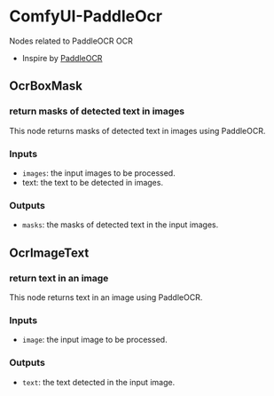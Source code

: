 # ComfyUI-PaddleOcr
Nodes related to PaddleOCR OCR
- Inspire by [PaddleOCR](https://paddlepaddle.github.io/PaddleOCR/) 


## OcrBoxMask
### return masks of detected text in images
This node returns masks of detected text in images using PaddleOCR.
### Inputs
- `images`: the input images to be processed.
-  text: the text to be detected in images.
### Outputs
- `masks`: the masks of detected text in the input images.

## OcrImageText
### return text in an image
This node returns text in an image using PaddleOCR.
### Inputs
- `image`: the input image to be processed.
### Outputs
- `text`: the text detected in the input image.
